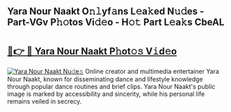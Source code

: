 ## Yara Nour Naakt O𝚗𝚕yf𝚊ns L𝚎a𝚔ed N𝚞𝚍es - Part-VGv P𝚑𝚘tos Vi𝚍𝚎o - H𝚘𝚝 Part L𝚎a𝚔s CbeAL

# <h2><a href="http://kf7yx1.oniu.top/?m=Yara+Nour+Naakt">🔗👉 🔴 Yara Nour Naakt P𝚑ot𝚘𝚜 V𝚒d𝚎o</a></h2>

[![Yara Nour Naakt Nu𝚍e𝚜](https://i.imgur.com/0qMVB7G.gif)](http://kf7yx1.oniu.top/?m=Yara+Nour+Naakt)
Online creator and multimedia entertainer Yara Nour Naakt, known for disseminating dance and lifestyle knowledge through popular dance routines and brief clips. Yara Nour Naakt's public image is marked by accessibility and sincerity, while his personal life remains veiled in secrecy.  
